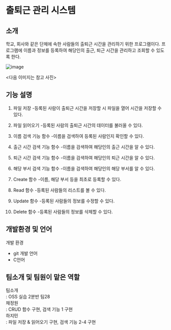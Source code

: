 # 출퇴근 관리 시스템

## 소개
학교, 회사와 같은 단체에 속한 사람들의 출퇴근 시간을 관리하기 위한 프로그램이다.
프로그램에 이름과 정보를 등록하여 해당인의 출근, 퇴근 시간을 관리하고 조회할 수 있도록 한다.

![image](https://user-images.githubusercontent.com/100747281/166185401-f15b9f67-dedb-4095-800f-eaf6c578c985.png)

<다음 이미지는 참고 사진>

## 기능 설명
1. 파일 저장
-등록된 사람이 출퇴근 시간을 저장할 시 파일을 열어 시간을 저장할 수 있다.

2. 파일 읽어오기
-등록된 사람의 출퇴근 시간의 데이터를 불러올 수 있다.

3. 이름 검색 기능 함수
-이름을 검색하여 등록된 사람인지 확인할 수 있다.

4. 출근 시간 검색 기능 함수
-이름을 검색하여 해당인의 출근 시간을 알 수 있다.

5. 퇴근 시간 검색 기능 함수
-이름을 검색하여 해당인의 퇴근 시간을 알 수 있다.

6. 해당 부서 검색 기능 함수
-이름을 검색하여 해당인의 해당 부서를 알 수 있다.

7. Create 함수
-이름, 해당 부서 등을 최초로 등록할 수 있다.

8. Read 함수
-등록된 사람들의 리스트를 볼 수 있다.

9. Update 함수
-등록된 사람들의 정보를 수정할 수 있다.

10. Delete 함수
-등록된 사람들의 정보를 삭제할 수 있다.

## 개발환경 및 언어
개발 환경
- git
개발 언어 
- C언어
## 팀소개 및 팀원이 맡은 역할
팀소개  
: OSS 실습 2분반 팀28  
채정원  
: CRUD 함수 구현, 검색 기능 1 구현  
하지민  
: 파일 저장 & 읽어오기 구현, 검색 기능 2-4 구현  
